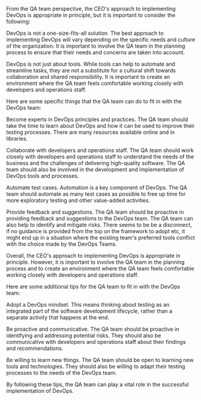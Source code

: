 From the QA team perspective, the CEO's approach to implementing DevOps is appropriate in principle, but it is important to consider the following:

DevOps is not a one-size-fits-all solution. The best approach to implementing DevOps will vary depending on the specific needs and culture of the organization. It is important to involve the QA team in the planning process to ensure that their needs and concerns are taken into account.

DevOps is not just about tools. While tools can help to automate and streamline tasks, they are not a substitute for a cultural shift towards collaboration and shared responsibility. It is important to create an environment where the QA team feels comfortable working closely with developers and operations staff.

Here are some specific things that the QA team can do to fit in with the DevOps team:

Become experts in DevOps principles and practices. The QA team should take the time to learn about DevOps and how it can be used to improve their testing processes. There are many resources available online and in libraries.

Collaborate with developers and operations staff. The QA team should work closely with developers and operations staff to understand the needs of the business and the challenges of delivering high-quality software. The QA team should also be involved in the development and implementation of DevOps tools and processes.

Automate test cases. Automation is a key component of DevOps. The QA team should automate as many test cases as possible to free up time for more exploratory testing and other value-added activities.

Provide feedback and suggestions. The QA team should be proactive in providing feedback and suggestions to the DevOps team. The QA team can also help to identify and mitigate risks. There seems to be be a disconnect, if no guidance is provided from the top on the framework to adopt etc, it might end up in a situation where the existing team's preferred tools conflict with the choice made by the DevOps Teams. 

Overall, the CEO's approach to implementing DevOps is appropriate in principle. However, it is important to involve the QA team in the planning process and to create an environment where the QA team feels comfortable working closely with developers and operations staff.

Here are some additional tips for the QA team to fit in with the DevOps team:

Adopt a DevOps mindset. This means thinking about testing as an integrated part of the software development lifecycle, rather than a separate activity that happens at the end.

Be proactive and communicative. The QA team should be proactive in identifying and addressing potential risks. They should also be communicative with developers and operations staff about their findings and recommendations.

Be willing to learn new things. The QA team should be open to learning new tools and technologies. They should also be willing to adapt their testing processes to the needs of the DevOps team.

By following these tips, the QA team can play a vital role in the successful implementation of DevOps.
  

